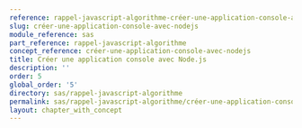 ```yaml
---
reference: rappel-javascript-algorithme-créer-une-application-console-avec-nodejs
slug: créer-une-application-console-avec-nodejs
module_reference: sas
part_reference: rappel-javascript-algorithme
concept_reference: créer-une-application-console-avec-nodejs
title: Créer une application console avec Node.js
description: ''
order: 5
global_order: '5'
directory: sas/rappel-javascript-algorithme
permalink: sas/rappel-javascript-algorithme/créer-une-application-console-avec-nodejs
layout: chapter_with_concept
---
```

